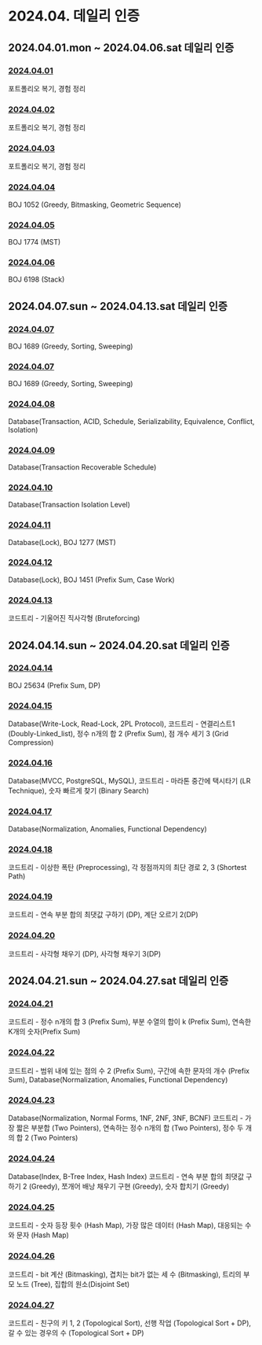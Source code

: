 # 2024.04. 데일리 인증

## 2024.04.01.mon ~ 2024.04.06.sat 데일리 인증

### [2024.04.01](https://github.com/jwelyl/daily_certification/blob/main/2024/04/01/24_04_01_daily_certification.md)
포트폴리오 복기, 경험 정리

### [2024.04.02](https://github.com/jwelyl/daily_certification/blob/main/2024/04/02/24_04_02_daily_certification.md)
포트폴리오 복기, 경험 정리

### [2024.04.03](https://github.com/jwelyl/daily_certification/blob/main/2024/04/03/24_04_03_daily_certification.md)
포트폴리오 복기, 경험 정리

### [2024.04.04](https://github.com/jwelyl/daily_certification/blob/main/2024/04/04/24_04_04_daily_certification.md)
BOJ 1052 (Greedy, Bitmasking, Geometric Sequence)

### [2024.04.05](https://github.com/jwelyl/daily_certification/blob/main/2024/04/05/24_04_05_daily_certification.md)
BOJ 1774 (MST)

### [2024.04.06](https://github.com/jwelyl/daily_certification/blob/main/2024/04/06/24_04_06_daily_certification.md)
BOJ 6198 (Stack)

## 2024.04.07.sun ~ 2024.04.13.sat 데일리 인증

### [2024.04.07](https://github.com/jwelyl/daily_certification/blob/main/2024/04/07/24_04_07_daily_certification.md)
BOJ 1689 (Greedy, Sorting, Sweeping)

### [2024.04.07](https://github.com/jwelyl/daily_certification/blob/main/2024/04/07/24_04_07_daily_certification.md)
BOJ 1689 (Greedy, Sorting, Sweeping)

### [2024.04.08](https://github.com/jwelyl/daily_certification/blob/main/2024/04/08/24_04_08_daily_certification.md)
Database(Transaction, ACID, Schedule, Serializability, Equivalence, Conflict, Isolation)

### [2024.04.09](https://github.com/jwelyl/daily_certification/blob/main/2024/04/09/24_04_09_daily_certification.md)
Database(Transaction Recoverable Schedule)

### [2024.04.10](https://github.com/jwelyl/daily_certification/blob/main/2024/04/10/24_04_10_daily_certification.md)
Database(Transaction Isolation Level)

### [2024.04.11](https://github.com/jwelyl/daily_certification/blob/main/2024/04/11/24_04_11_daily_certification.md)
Database(Lock), BOJ 1277 (MST)

### [2024.04.12](https://github.com/jwelyl/daily_certification/blob/main/2024/04/12/24_04_12_daily_certification.md)
Database(Lock), BOJ 1451 (Prefix Sum, Case Work)

### [2024.04.13](https://github.com/jwelyl/daily_certification/blob/main/2024/04/13/24_04_13_daily_certification.md)
코드트리 - 기울어진 직사각형 (Bruteforcing)

## 2024.04.14.sun ~ 2024.04.20.sat 데일리 인증

### [2024.04.14](https://github.com/jwelyl/daily_certification/blob/main/2024/04/14/24_04_14_daily_certification.md)
BOJ 25634 (Prefix Sum, DP)

### [2024.04.15](https://github.com/jwelyl/daily_certification/blob/main/2024/04/15/24_04_15_daily_certification.md)
Database(Write-Lock, Read-Lock, 2PL Protocol),
코드트리 - 연결리스트1 (Doubly-Linked_list), 정수 n개의 합 2 (Prefix Sum), 점 개수 세기 3 (Grid Compression)

### [2024.04.16](https://github.com/jwelyl/daily_certification/blob/main/2024/04/16/24_04_16_daily_certification.md)
Database(MVCC, PostgreSQL, MySQL),
코드트리 - 마라톤 중간에 택시타기 (LR Technique), 숫자 빠르게 찾기 (Binary Search)

### [2024.04.17](https://github.com/jwelyl/daily_certification/blob/main/2024/04/17/24_04_17_daily_certification.md)
Database(Normalization, Anomalies, Functional Dependency)

### [2024.04.18](https://github.com/jwelyl/daily_certification/blob/main/2024/04/18/24_04_18_daily_certification.md)
코드트리 - 이상한 폭탄 (Preprocessing), 각 정점까지의 최단 경로 2, 3 (Shortest Path)

### [2024.04.19](https://github.com/jwelyl/daily_certification/blob/main/2024/04/19/24_04_19_daily_certification.md)
코드트리 - 연속 부분 합의 최댓값 구하기 (DP), 계단 오르기 2(DP)

### [2024.04.20](https://github.com/jwelyl/daily_certification/blob/main/2024/04/20/24_04_20_daily_certification.md)
코드트리 - 사각형 채우기 (DP), 사각형 채우기 3(DP)

## 2024.04.21.sun ~ 2024.04.27.sat 데일리 인증

### [2024.04.21](https://github.com/jwelyl/daily_certification/blob/main/2024/04/21/24_04_21_daily_certification.md)
코드트리 - 정수 n개의 합 3 (Prefix Sum), 부분 수열의 합이 k (Prefix Sum), 연속한 K개의 숫자(Prefix Sum)

### [2024.04.22](https://github.com/jwelyl/daily_certification/blob/main/2024/04/22/24_04_22_daily_certification.md)
코드트리 - 범위 내에 있는 점의 수 2 (Prefix Sum), 구간에 속한 문자의 개수 (Prefix Sum), Database(Normalization, Anomalies, Functional Dependency)

### [2024.04.23](https://github.com/jwelyl/daily_certification/blob/main/2024/04/23/24_04_23_daily_certification.md)
Database(Normalization, Normal Forms, 1NF, 2NF, 3NF, BCNF)
코드트리 - 가장 짧은 부분합 (Two Pointers), 연속하는 정수 n개의 합 (Two Pointers), 정수 두 개의 합 2 (Two Pointers)

### [2024.04.24](https://github.com/jwelyl/daily_certification/blob/main/2024/04/24/24_04_24_daily_certification.md)
Database(Index, B-Tree Index, Hash Index)
코드트리 - 연속 부분 합의 최댓값 구하기 2 (Greedy), 쪼개어 배낭 채우기 구현 (Greedy), 숫자 합치기 (Greedy)

### [2024.04.25](https://github.com/jwelyl/daily_certification/blob/main/2024/04/25/24_04_25_daily_certification.md)
코드트리 - 숫자 등장 횟수 (Hash Map), 가장 많은 데이터 (Hash Map), 대응되는 수와 문자 (Hash Map)

### [2024.04.26](https://github.com/jwelyl/daily_certification/blob/main/2024/04/26/24_04_26_daily_certification.md)
코드트리 - bit 계산 (Bitmasking), 겹치는 bit가 없는 세 수 (Bitmasking), 트리의 부모 노드 (Tree), 집합의 원소(Disjoint Set)

### [2024.04.27](https://github.com/jwelyl/daily_certification/blob/main/2024/04/27/24_04_27_daily_certification.md)
코드트리 - 친구의 키 1, 2 (Topological Sort), 선행 작업 (Topological Sort + DP), 갈 수 있는 경우의 수 (Topological Sort + DP)